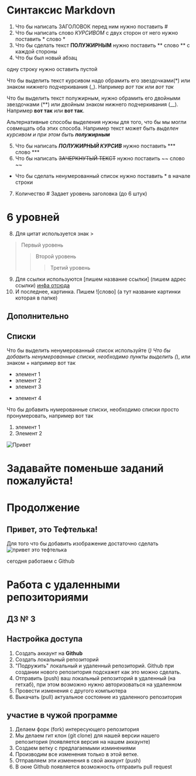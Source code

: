 # Синтаксис Markdovn
1. Что бы написать ЗАГОЛОВОК перед ним нужно поставить #
2. Что бы написать слово *КУРСИВОМ* с двух сторон от него нужно поставить * слово *
3. Что бы сделать текст **ПОЛУЖИРНЫМ** нужно поставить ** слово ** с каждой стороны
4. Что бы был новый абзац

одну строку нужно оставить пустой

Что бы выделить текст курсивом надо обрамить его звездочками(*) или знаком нижнего подчеркивания (_). Например *вот так* или _вот так_

Что бы выделить текст полужирным, нужно обрамить его двойными звездочками (**) или двойным знаком нижнего подчеркивания (__). Например **вот так** или __вот так__.

Альтернативные способы выделения нужны для того, что бы мы могли совмещать оба этих способа. Например текст может быть _выделен курсивом и при этом быть **полужирным**_ 

5. Что бы написать ***ПОЛУЖИРНЫЙ КУРСИВ*** нужно поставить *** слово ***
6. Что бы написать ~~ЗАЧЕРКНУТЫЙ ТЕКСТ~~ нужно поставить ~~ слово ~~
* Что бы сделать ненумерованный список нужно поставить * в начале строки
7. Количество # Задает уровень заголовка (до 6 штук)
# 6 уровней
8. Для цитат используется знак >

>Первый уровень
>>Второй уровень
>>>Третий уровень
9. Для ссылки используются [пишем название ссылки] (пишем адрес ссылки) [инфа отсюда](https://gist.github.com)
10. И последнее, картинка. Пишем ![слово] (а тут название картинки которая в папке)

## Дополнительно

## Списки

Что бы выделить ненумерованный список используйте (*)
Что бы добавить ненумерованные списки, необходимо пункты выделить (*), или знаком + например вот так

* элемент 1
* элемент 2
* элемент 3
+ элемент 4

Что бы добавить нумерованные списки, необходимо списки просто пронумеровать, например вот так

1. элемент 1
2. Элемент 2


![Привет](slide-12.jpg)
# Задавайте поменьше заданий пожалуйста!

# Продолжение
## Привет, это Тефтелька!

Для того что бы добавить изображение достаточно сделать ![привет это тефтелька](тефтелька.jpg)

сегодня работаем с Github

# Работа с удаленными репозиториями 
## ДЗ № 3

## Настройка доступа

1. Создать аккаунт на **Github**
2. Создать локальный репозиторий
3. "Подружить" локальный и удаленный репозиторий.
Github при создании нового репозитория подскажет как это можно сделать.
4. Отправить (push) ваш локальный репозиторий в удаленный (на гетхаб), при этом возможно нужно авторизоваться на удаленном
5. Провести изменения с другого компьютера
6. Выкачать (pull) актуальное состояние из удаленного репозитория

## участие в чужой программе

1. Делаем форк (fork) интересующего репозитория
2. Мы делаем гит клон (git clone) для нашей версии нашего репозитория (появляется версия на нашем аккаунте)
3. Создаем ветку с предлагаемыми изминениями
4. Производим все изменения только в этой ветке.
5. Отправляем эти изменения в свой аккаунт (push)
6. В окне Github появляется возможность отправить pull request